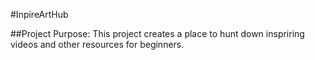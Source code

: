 #InpireArtHub

##Project Purpose:
This project creates a place to hunt down inspriring videos and other resources for beginners.
